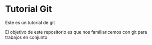# Tutorial Git
Este es un tutorial de git

El objetivo de este repositorio es que nos familiaricemos con git para trabajos en conjunto
